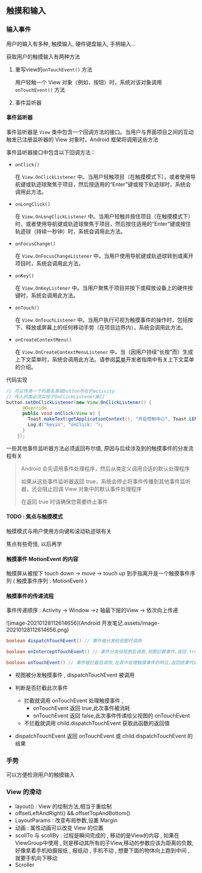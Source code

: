 ## 触摸和输入

### 输入事件

用户的输入有多种, 触摸输入, 硬件键盘输入, 手柄输入...

获取用户的触摸输入有两种方法

1. 重写view的`onTouchEvent()` 方法

   用户轻触一个 View 对象（例如，按钮）时，系统对该对象调用 `onTouchEvent()` 方法

2. 事件监听器

#### 事件监听器

事件监听器是 `View` 类中包含一个回调方法的接口。当用户与界面项目之间的互动触发已注册监听器的 View 对象时，Android 框架将调用这些方法

事件监听器接口中包含以下回调方法：

- `onClick()`

  在 `View.OnClickListener` 中。当用户轻触项目（在触摸模式下），或者使用导航键或轨迹球聚焦于项目，然后按适用的“Enter”键或按下轨迹球时，系统会调用此方法。

- `onLongClick()`

  在 `View.OnLongClickListener` 中。当用户轻触并按住项目（在触摸模式下）时，或者使用导航键或轨迹球聚焦于项目，然后按住适用的“Enter”键或按住轨迹球（持续一秒钟）时，系统会调用此方法。

- `onFocusChange()`

  在 `View.OnFocusChangeListener` 中。当用户使用导航键或轨迹球转到或离开项目时，系统会调用此方法。

- `onKey()`

  在 `View.OnKeyListener` 中。当用户聚焦于项目并按下或释放设备上的硬件按键时，系统会调用此方法。

- `onTouch()`

  在 `View.OnTouchListener` 中。当用户执行可视为触摸事件的操作时，包括按下、释放或屏幕上的任何移动手势（在项目边界内），系统会调用此方法。

- `onCreateContextMenu()`

  在 `View.OnCreateContextMenuListener` 中。当（因用户持续“长按”而）生成上下文菜单时，系统会调用此方法。请参阅[菜单](https://developer.android.com/guide/topics/ui/menus?hl=zh-cn#context-menu)开发者指南中有关上下文菜单的介绍。

代码实现

```java
// 可以传递一个的匿名类或button所在的activity
// 传入的类必须实现了OnClickListener接口
button.setOnClickListener(new View.OnClickListener() {
      @Override
      public void onClick(View v) {
        Toast.makeText(getApplicationContext(), "开启控制中心", Toast.LENGTH_SHORT).show();
        Log.d("kevin", "onClick: ");
      }
    });
```

一些其他事件监听器方法必须返回布尔值, 原因与后续涉及到的触摸事件的分发流程有关

> Android 会先调用事件处理程序，然后从类定义调用合适的默认处理程序
>
> 如果从这些事件监听器返回 true，系统会停止将事件传播到其他事件监听器，还会阻止回调 View 对象中的默认事件处理程序
>
> 在返回 true 时请确保您需要终止事件

#### TODO : 焦点与触摸模式

触摸模式与用户使用方向键和滚动轨迹球有关

焦点有些奇怪, 以后再学



#### 触摸事件 MotionEvent 的内容

触摸屏从被按下 touch down -> move -> touch up 到手指离开是一个触摸事件序列 ( 触摸事件序列 : MotionEvent )

#### 触摸事件的传递流程

事件传递顺序 : Activity -> Window ->z 轴最下层的View -> 依次向上传递

![image-20210128112614656](Android 开发笔记.assets/image-20210128112614656.png)

```java
boolean dispatchTouchEvent() // 事件被分发给视图时调用

boolean onInterceptTouchEvent() // 事件分发给视图后调用,视图拦截事件,返回 true 则拦截,不会分发给下一层

boolean onTouchEvent() // 事件被拦截后调用,在其中处理触摸事件的响应,返回结果代表是否
```



- 视图被分发触摸事件 , dispatchTouchEvent 被调用

- 判断是否拦截此次事件

  - 拦截就调用 onTouchEvent 处理触摸事件 ,
    - onTouchEvent 返回 true,此次事件被消耗 
    - onTouchEvent 返回 false,此次事件传递给父视图的 onTouchEvent
  - 不拦截就调用 child.dispatchTouchEvent 获取此函数的返回值

- dispatchTouchEvent 返回 onTouchEvent 或 child.dispatchTouchEvent 的结果

  

### 手势

可以方便检测用户的触摸输入





### View 的滑动

- layout() : View 的绘制方法,相当于重绘制
- offsetLeftAndRight() && offsetTopAndBottom()
- LayoutParams : 改变布局参数,设置 Margin
- 动画 : 属性动画可以改变 View 的位置
- scollTo 与 scollBy : 过程是瞬间完成的 , 移动的是View的内容 , 如果在ViewGroup中使用 , 则是移动其所有的子View,移动的参数应该为距离的负数,好像拿着手机拍摄报纸 , 报纸动 , 手机不动 , 想要下面的物体向上跑到中间 , 就要手机向下移动
- Scroller

